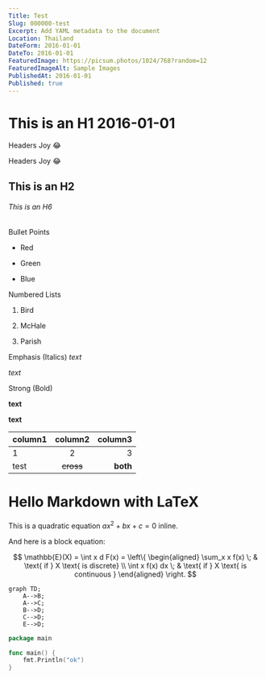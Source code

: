 ```yaml
---
Title: Test
Slug: 000000-test
Excerpt: Add YAML metadata to the document
Location: Thailand
DateForm: 2016-01-01
DateTo: 2016-01-01
FeaturedImage: https://picsum.photos/1024/768?random=12
FeaturedImageAlt: Sample Images
PublishedAt: 2016-01-01
Published: true
---
```


# This is an H1 2016-01-01

Headers Joy :joy:

Headers Joy :joy:

## This is an H2

###### This is an H6

Bullet Points

- Red

- Green

- Blue

Numbered Lists

1. Bird

2. McHale

3. Parish

Emphasis (Italics)
_text_

_text_

Strong (Bold)

**text**

**text**

| column1 |  column2  |  column3 |
| :------ | :-------: | -------: |
| 1       |     2     |        3 |
| test    | ~~cross~~ | **both** |

# Hello Markdown with LaTeX

This is a quadratic equation $ax^2 + bx + c = 0$ inline.

And here is a block equation:

$$
\mathbb{E}(X) = \int x d F(x) = \left\{ \begin{aligned} \sum_x x f(x) \; & \text{ if } X \text{ is discrete}
\\ \int x f(x) dx \; & \text{ if } X \text{ is continuous }
\end{aligned} \right.
$$

```mermaid
graph TD;
    A-->B;
    A-->C;
    B-->D;
    C-->D;
    E-->D;
```

```go
package main

func main() {
	fmt.Println("ok")
}
```
